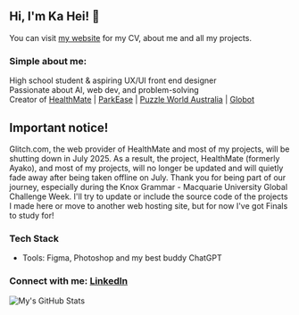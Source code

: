 
## Hi, I'm Ka Hei! 👋
You can visit [my website](https://kaheichan.neocities.org) for my CV, about me and all my projects.

### Simple about me:
High school student & aspiring UX/UI front end designer  
Passionate about AI, web dev, and problem-solving  
Creator of [HealthMate](https://healthmate.glitch.me) | [ParkEase](https://parkease.glitch.me) | [Puzzle World Australia](https://puzzleworldaustralia.square.site) | [Globot](https://globot.neocities.org/new)  


## Important notice!
Glitch.com, the web provider of HealthMate and most of my projects, will be shutting down in July 2025. As a result, the project, HealthMate (formerly Ayako), and most of my projects, will no longer be updated and will quietly fade away after being taken offline on July. Thank you for being part of our journey, especially during the Knox Grammar - Macquarie University Global Challenge Week. I'll try to update or include the source code of the projects I made here or move to another web hosting site, but for now I've got Finals to study for!

### Tech Stack  
- Tools: Figma, Photoshop and my best buddy ChatGPT

### Connect with me: [LinkedIn](https://linkedin.com/in/kahei-chan)  

![My's GitHub Stats](https://github-readme-stats.vercel.app/api?username=kaheichanturtle&show_icons=true&theme=dark&count_private=true)
